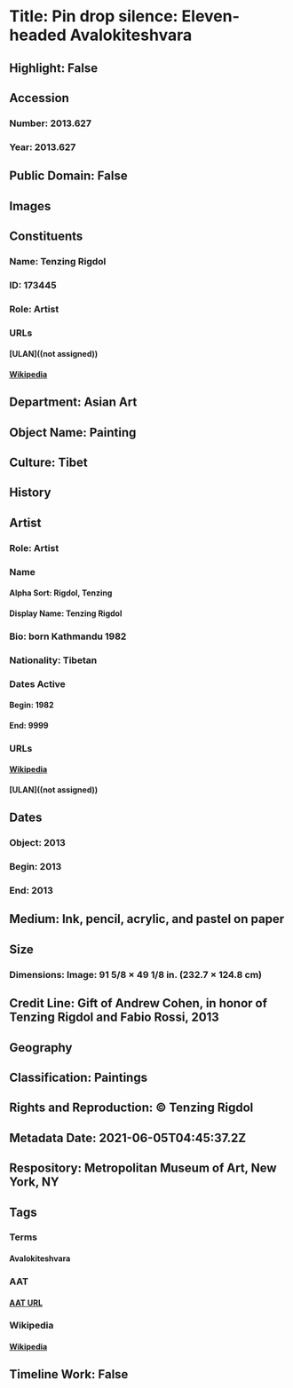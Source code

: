 # Title: Pin drop silence: Eleven-headed Avalokiteshvara
## Highlight: False
## Accession
### Number: 2013.627
### Year: 2013.627
## Public Domain: False
## Images
## Constituents
### Name: Tenzing Rigdol
### ID: 173445
### Role: Artist
### URLs
#### [ULAN]((not assigned))
#### [Wikipedia](https://www.wikidata.org/wiki/Q7700965)
## Department: Asian Art
## Object Name: Painting
## Culture: Tibet
## History
## Artist
### Role: Artist
### Name
#### Alpha Sort: Rigdol, Tenzing
#### Display Name: Tenzing Rigdol
### Bio: born Kathmandu 1982
### Nationality: Tibetan
### Dates Active
#### Begin: 1982
#### End: 9999
### URLs
#### [Wikipedia](https://www.wikidata.org/wiki/Q7700965)
#### [ULAN]((not assigned))
## Dates
### Object: 2013
### Begin: 2013
### End: 2013
## Medium: Ink, pencil, acrylic, and pastel on paper
## Size
### Dimensions: Image: 91 5/8 × 49 1/8 in. (232.7 × 124.8 cm)
## Credit Line: Gift of Andrew Cohen, in honor of Tenzing Rigdol and Fabio Rossi, 2013
## Geography
## Classification: Paintings
## Rights and Reproduction: © Tenzing Rigdol
## Metadata Date: 2021-06-05T04:45:37.2Z
## Respository: Metropolitan Museum of Art, New York, NY
## Tags
### Terms
#### Avalokiteshvara
### AAT
#### [AAT URL](http://vocab.getty.edu/page/ia/901000085)
### Wikipedia
#### [Wikipedia]()
## Timeline Work: False